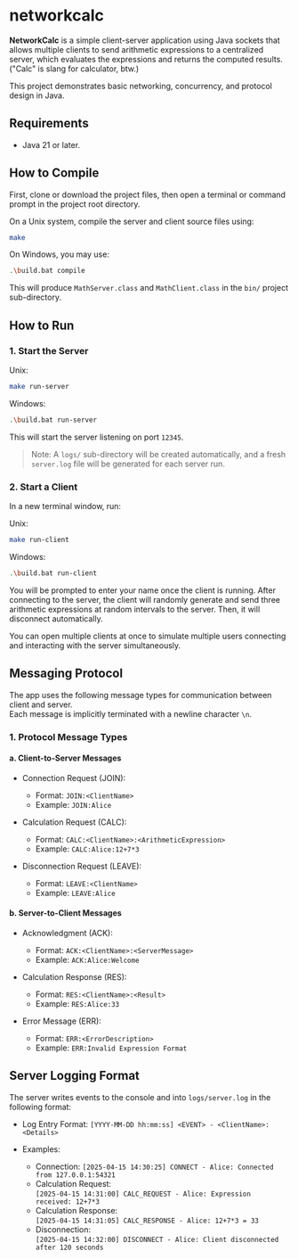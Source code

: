 # networkcalc

**NetworkCalc** is a simple client-server application using Java sockets that allows multiple clients to send arithmetic expressions to a centralized server, which evaluates the expressions and returns the computed results. ("Calc" is slang for calculator, btw.)

This project demonstrates basic networking, concurrency, and protocol design in Java.

## Requirements
- Java 21 or later.

## How to Compile

First, clone or download the project files, then open a terminal or command prompt in the project root directory.

On a Unix system, compile the server and client source files using:

```bash
make
```

On Windows, you may use:

```bash
.\build.bat compile
```

This will produce `MathServer.class` and `MathClient.class` in the `bin/` project sub-directory.

## How to Run

### 1. Start the Server

Unix:
```bash
make run-server
```
Windows:
```bash
.\build.bat run-server
```

This will start the server listening on port `12345`.

> Note: A `logs/` sub-directory will be created automatically, and a fresh `server.log` file will be generated for each server run.

### 2. Start a Client

In a new terminal window, run:

Unix:
```bash
make run-client
```
Windows:
```bash
.\build.bat run-client
```

You will be prompted to enter your name once the client is running. After connecting to the server, the client will randomly generate and send three arithmetic expressions at random intervals to the server. Then, it will disconnect automatically.

You can open multiple clients at once to simulate multiple users connecting and interacting with the server simultaneously.

## Messaging Protocol

The app uses the following message types for communication between client and server.  
Each message is implicitly terminated with a newline character `\n`.

### 1. Protocol Message Types

#### a. Client-to-Server Messages

- Connection Request (JOIN):
  - Format: `JOIN:<ClientName>`
  - Example: `JOIN:Alice`

- Calculation Request (CALC):
  - Format: `CALC:<ClientName>:<ArithmeticExpression>`
  - Example: `CALC:Alice:12+7*3`

- Disconnection Request (LEAVE):
  - Format: `LEAVE:<ClientName>`
  - Example: `LEAVE:Alice`

#### b. Server-to-Client Messages

- Acknowledgment (ACK):
  - Format: `ACK:<ClientName>:<ServerMessage>`
  - Example: `ACK:Alice:Welcome`

- Calculation Response (RES):
  - Format: `RES:<ClientName>:<Result>`
  - Example: `RES:Alice:33`

- Error Message (ERR):
  - Format: `ERR:<ErrorDescription>`
  - Example: `ERR:Invalid Expression Format`

## Server Logging Format

The server writes events to the console and into `logs/server.log` in the following format:

- Log Entry Format: 
  `[YYYY-MM-DD hh:mm:ss] <EVENT> - <ClientName>: <Details>`

- Examples:
  - Connection:
    `[2025-04-15 14:30:25] CONNECT - Alice: Connected from 127.0.0.1:54321`
  - Calculation Request:  
    `[2025-04-15 14:31:00] CALC_REQUEST - Alice: Expression received: 12+7*3`
  - Calculation Response:  
    `[2025-04-15 14:31:05] CALC_RESPONSE - Alice: 12+7*3 = 33`
  - Disconnection:  
    `[2025-04-15 14:32:00] DISCONNECT - Alice: Client disconnected after 120 seconds`
